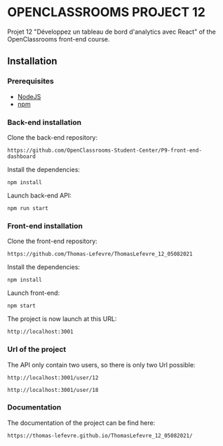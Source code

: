 # OPENCLASSROOMS PROJECT 12

Projet 12 "Développez un tableau de bord d'analytics avec React" of the OpenClassrooms front-end course.

## Installation

### Prerequisites

- [NodeJS](https://nodejs.org/en/)
- [npm](https://www.npmjs.com/)

### Back-end installation

Clone the back-end repository:

`https://github.com/OpenClassrooms-Student-Center/P9-front-end-dashboard`

Install the dependencies:

`npm install`

Launch back-end API:

`npm run start`

### Front-end installation

Clone the front-end repository:

`https://github.com/Thomas-Lefevre/ThomasLefevre_12_05082021`

Install the dependencies:

`npm install`

Launch front-end:

`npm start`

The project is now launch at this URL:

`http://localhost:3001`

### Url of the project

The API only contain two users, so there is only two Url possible: 

`http://localhost:3001/user/12`

`http://localhost:3001/user/18`

### Documentation 

The documentation of the project can be find here:

`https://thomas-lefevre.github.io/ThomasLefevre_12_05082021/`